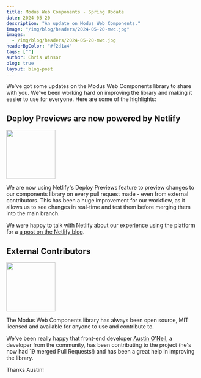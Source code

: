 ```yaml
---
title: Modus Web Components - Spring Update
date: 2024-05-20
description: "An update on Modus Web Components."
image: "/img/blog/headers/2024-05-20-mwc.jpg"
images:
  - /img/blog/headers/2024-05-20-mwc.jpg
headerBgColor: "#f2d1a4"
tags: [""]
author: Chris Winsor
blog: true
layout: blog-post
---
```


We've got some updates on the Modus Web Components library to share with you. We've been working hard on improving the library and making it easier to use for everyone. Here are some of the highlights:

## Deploy Previews are now powered by Netlify

<img src="/img/icons/netlify.svg" alt="" height="128" width="128" class="float-end bg-light p-2 rounded">

We are now using Netlify's Deploy Previews feature to preview changes to our components library on every pull request made - even from external contributors. This has been a huge improvement for our workflow, as it allows us to see changes in real-time and test them before merging them into the main branch.

We were happy to talk with Netlify about our experience using the platform for a [a post on the Netlify blog](https://www.netlify.com/blog/2024/05/09/trimble-modus-design-system/).

## External Contributors

<img src="/img/news/austin-oneil.jpg" alt="" height="" width="128" class="float-end bg-light p-2 rounded">

The Modus Web Components library has always been open source, MIT licensed and available for anyone to use and contribute to.

We've been really happy that front-end developer [Austin O'Neil](https://github.com/austinoneil), a developer from the community, has been contributing to the project (he's now had 19 merged Pull Requests!) and has been a great help in improving the library.

Thanks Austin!
<br><br><br>

